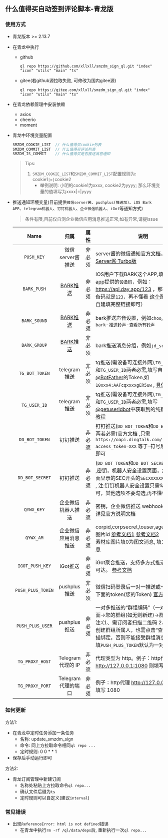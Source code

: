 ## 什么值得买自动签到评论脚本-青龙版

### 使用方式

- 青龙版本 >= 2.13.7

- 在青龙中执行

  - github

    ```shell
    ql repo https://github.com/xllxll/smzdm_sign_ql.git "index" "icon" "utils" "main" "ts"
    ```

  - gitee(若github源拉取失败, 可修改为国内gitee源)

    ```shell
    ql repo https://gitee.com/xllxll/smzdm_sign_ql.git "index" "icon" "utils" "main" "ts"
    ```

- 在青龙依赖管理中安装依赖

  - axios
  - cheerio
  - moment

- 青龙中环境变量配置

  ```javascript
  SMZDM_COOKIE_LIST  // 什么值得买cookie列表
  SMZDM_COMMIT_LIST  // 什么值得买评论列表
  SMZDM_IS_COMMIT    // 什么值得买是否推送消息通知
  ```

  > Tips:
  >
  > 1. `SMZDM_COOKIE_LIST`和`SMZDM_COMMIT_LIST`配置规则为: cookie1`|=|`cookie2
  >    * 举例说明: 小明的cookie1为xxxx, cookie2为yyyy; 那么环境变量的值填写为xxxx|=|yyyy

- 推送通知环境变量(目前提供`微信server酱`、`pushplus(推送加)`、`iOS Bark APP`、`telegram机器人`、`钉钉机器人`、`企业微信机器人`、`iGot`等通知方式)
  
  > 条件有限,目前仅自测企业微信应用消息推送正常,如有异常,请提issue
  
  |       Name        |                             归属                             |  属性  | 说明                                                         |
  | :---------------: | :----------------------------------------------------------: | :----: | ------------------------------------------------------------ |
  |    `PUSH_KEY`     |                       微信server酱推送                       | 非必须 | server酱的微信通知[官方文档](http://sc.ftqq.com/3.version)，已兼容 [Server酱·Turbo版](https://sct.ftqq.com/)   |
  |    `BARK_PUSH`    | [BARK推送](https://apps.apple.com/us/app/bark-customed-notifications/id1403753865) | 非必须 | IOS用户下载BARK这个APP,填写内容是app提供的`设备码`，例如：https://api.day.app/123 ，那么此处的设备码就是`123`，再不懂看 [这个图](icon/bark.jpg)（注：支持自建填完整链接即可） |
  |   `BARK_SOUND`    | [BARK推送](https://apps.apple.com/us/app/bark-customed-notifications/id1403753865) | 非必须 | bark推送声音设置，例如`choo`,具体值请在`bark`-`推送铃声`-`查看所有铃声` |
  |   `BARK_GROUP`    | [BARK推送](https://apps.apple.com/us/app/bark-customed-notifications/id1403753865) | 非必须 | bark推送消息分组，例如`jd_scripts` |
  |  `TG_BOT_TOKEN`   |                         telegram推送                         | 非必须 | tg推送(需设备可连接外网),`TG_BOT_TOKEN`和`TG_USER_ID`两者必需,填写自己申请[@BotFather](https://t.me/BotFather)的Token,如`10xxx4:AAFcqxxxxgER5uw` , [具体教程](https://github.com/zero205/JD_tencent_scf/edit/main/backUp/TG_PUSH.md) |
  |   `TG_USER_ID`    |                         telegram推送                         | 非必须 | tg推送(需设备可连接外网),`TG_BOT_TOKEN`和`TG_USER_ID`两者必需,填写[@getuseridbot](https://t.me/getuseridbot)中获取到的纯数字ID, [具体教程](https://github.com/zero205/JD_tencent_scf/edit/main/backUp/TG_PUSH.md) |
  |  `DD_BOT_TOKEN`   |                           钉钉推送                           | 非必须 | 钉钉推送(`DD_BOT_TOKEN`和`DD_BOT_SECRET`两者必需)[官方文档](https://developers.dingtalk.com/document/app/custom-robot-access) ,只需`https://oapi.dingtalk.com/robot/send?access_token=XXX` 等于`=`符号后面的XXX即可 |
  |  `DD_BOT_SECRET`  |                           钉钉推送                           | 非必须 | (`DD_BOT_TOKEN`和`DD_BOT_SECRET`两者必需) ,密钥，机器人安全设置页面，加签一栏下面显示的SEC开头的`SECXXXXXXXXXX`等字符 , 注:钉钉机器人安全设置只需勾选`加签`即可，其他选项不要勾选,再不懂看 [这个图](icon/DD_bot.png) |
  |    `QYWX_KEY`     |                         企业微信机器人推送                         | 非必须 | 密钥，企业微信推送 webhook 后面的 key [详见官方说明文档](https://work.weixin.qq.com/api/doc/90000/90136/91770) |
  |     `QYWX_AM`     |                       企业微信应用消息推送                     | 非必须 | corpid,corpsecret,touser,agentid,素材库图片id [参考文档1](http://note.youdao.com/s/HMiudGkb) [参考文档2](http://note.youdao.com/noteshare?id=1a0c8aff284ad28cbd011b29b3ad0191)<br>素材库图片填0为图文消息, 填1为纯文本消息         |
  |  `IGOT_PUSH_KEY`  |                           iGot推送                           | 非必须 | iGot聚合推送，支持多方式推送，确保消息可达。 [参考文档](https://wahao.github.io/Bark-MP-helper ) |
  | `PUSH_PLUS_TOKEN` |                         pushplus推送                         | 非必须 | 微信扫码登录后一对一推送或一对多推送下面的token(您的Token) [官方网站](http://www.pushplus.plus/) |
  | `PUSH_PLUS_USER`  |                         pushplus推送                         | 非必须 | 一对多推送的“群组编码”（一对多推送下面->您的群组(如无则新建)->群组编码）注:(1、需订阅者扫描二维码 2、如果您是创建群组所属人，也需点击“查看二维码”扫描绑定，否则不能接受群组消息推送)，只填`PUSH_PLUS_TOKEN`默认为一对一推送 |
  |  `TG_PROXY_HOST`  |                      Telegram 代理的 IP                      | 非必须 | 代理类型为 http。例子：http代理 http://127.0.0.1:1080 则填写 127.0.0.1 |
  |  `TG_PROXY_PORT`  |                     Telegram 代理的端口                      | 非必须 | 例子：http代理 http://127.0.0.1:1080 则填写 1080             |

### 如何更新

方法1: 
* 在青龙中定时任务添加一条任务
  * 名称: update_smzdm_sign
  * 命令: 同上方拉取命令相同`ql repo ...`
  * 定时规则: 0 0 * * 1
* 保存后手动运行即可

方法2:
* 青龙订阅管理中新建订阅
  * 名称处粘贴上方拉取命令`ql repo...`
  * 确认文件后缀为`ts`
  * 定时规则可以自定义(建议`interval`)

### 常见错误
* 出现`ReferenceError: html is not defined`错误
  * 在青龙中执行`rm -rf /ql/data/deps`后, 重新执行一次`ql repo...`
